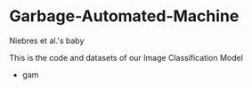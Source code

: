 # Garbage-Automated-Machine
Niebres et al.'s baby

This is the code and datasets of our Image Classification Model
- gam
